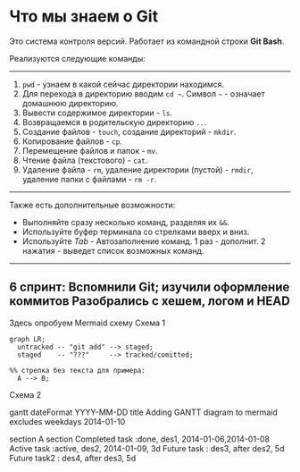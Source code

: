 # Что мы знаем о Git

Это система контроля версий. Работает из командной строки **Git Bash**.  

Реализуются следующие команды:  

------------------------------

1. `pwd` - узнаем в какой сейчас директории находимся.
2. Для перехода в директорию вводим `cd ~`. Символ `~` - означает домашнюю директорию.
3. Вывести содержимое директории - `ls`.
4. Возвращаемся в родительскую директорию `..`.
5. Создание файлов - `touch`, создание директорий - `mkdir`.
6. Копирование файлов - `cp`.
7. Перемещение файлов и папок - `mv`.
8. Чтение файла (текстового) - `cat`.
9. Удаление файла - `rm`, удаление директории (пустой) - `rmdir`, удаление папки с файлами - `rm -r`.  

-----------------------------------

Также есть дополнительные возможности:
* Выполняйте сразу несколько команд, разделяя их `&&`.
* Используйте буфер терминала со стрелками вверх и вниз.
* Используйте _Tab_ - Автозаполнение команд. 1 раз - дополнит. 2 нажатия - выведет список возможных команд.

------------------------------------
6 спринт:
Вспомнили Git; изучили оформление коммитов
Разобрались с хешем, логом и HEAD
------------------------------------
Здесь опробуем Mermaid схему
Схема 1

```mermaid
graph LR;
  untracked -- "git add" --> staged;
  staged    -- "???"     --> tracked/comitted;

%% стрелка без текста для примера: 
  A --> B;
``` 

Схема 2

gantt
dateFormat  YYYY-MM-DD
title Adding GANTT diagram to mermaid
excludes weekdays 2014-01-10

section A section
Completed task            :done,    des1, 2014-01-06,2014-01-08
Active task               :active,  des2, 2014-01-09, 3d
Future task               :         des3, after des2, 5d
Future task2               :         des4, after des3, 5d

